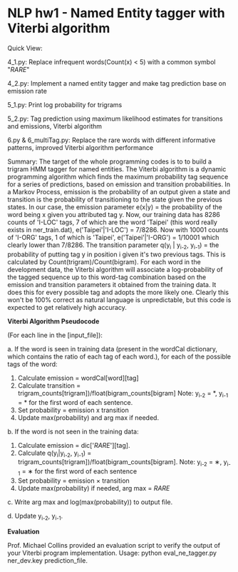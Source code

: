 # NLP hw1 - Named Entity tagger with Viterbi algorithm

Quick View:

4_1.py: Replace infrequent words(Count(x) < 5) with a common symbol "_RARE_"

4_2.py: Implement a named entity tagger and make tag prediction base on emission rate

5_1.py: Print log probability for trigrams

5_2.py: Tag prediction using maximum likelihood estimates for transitions and emissions, Viterbi algorithm

6.py & 6_multiTag.py: Replace the rare words with different informative patterns, improved Viterbi algorithm performance


Summary: The target of the whole programming codes is to to build a trigram HMM tagger for named entities. The Viterbi algorithm is a dynamic programming algorithm which finds the maximum probability tag sequence for a series of predictions, based on emission and transition probabilities. In a Markov Process, emission is the probability of an output given a state and transition is the probability of transitioning to the state given the previous states. In our case, the emission parameter e(x|y) = the probability of the word being x given you attributed tag y. Now, our training data has 8286 counts of 'I-LOC' tags, 7 of which are the word 'Taipei' (this word really exists in ner_train.dat), e('Taipei'|'I-LOC') = 7/8286. Now with 10001 counts of 'I-ORG' tags, 1 of which is 'Taipei', e('Taipei'|'I-ORG') = 1/10001 which clearly lower than 7/8286. The transition parameter q(y<sub>i</sub> | y<sub>i-2</sub>, y<sub>i-1</sub>) = the probability of putting tag y in position i given it's two previous tags. This is calculated by Count(trigram)/Count(bigram). For each word in the development data, the Viterbi algorithm will associate a log-probability of the tagged sequence up to this word-tag combination based on the emission and transition parameters it obtained from the training data. It does this for every possible tag and adopts the more likely one. Clearly this won't be 100% correct as natural language is unpredictable, but this code is expected to get relatively high accuracy.


**Viterbi Algorithm Pseudocode**

(For each line in the [input_file]):

a. If the word is seen in training data (present in the wordCal dictionary, which contains the ratio of each tag of each word.), for each of the possible tags of the word:
  1. Calculate emission = wordCal[word][tag]
  2. Calculate transition = trigram_counts[trigram])/float(bigram_counts[bigram] Note: y<sub>i-2</sub> = *, y<sub>i-1</sub> = * for the first word of each sentence.
  3. Set probability = emission x transition
  4. Update max(probability) and arg max if needed.
  
b. If the word is not seen in the training data:
  1. Calculate emission = dic['_RARE_'][tag].
  2. Calculate q(y<sub>i</sub>|y<sub>i-2</sub>, y<sub>i-1</sub>) = trigram_counts[trigram])/float(bigram_counts[bigram]. Note: y<sub>i-2</sub> = ∗, y<sub>i-1</sub> = ∗ for the first word of each sentence
  3. Set probability = emission × transition
  4. Update max(probability) if needed, arg max = _RARE_
  
c. Write arg max and log(max(probability)) to output file.

d. Update y<sub>i-2</sub>, y<sub>i-1</sub>.

**Evaluation**

Prof. Michael Collins provided an evaluation script to verify the output of your Viterbi program implementation.
Usage: python eval_ne_tagger.py ner_dev.key prediction_file.

